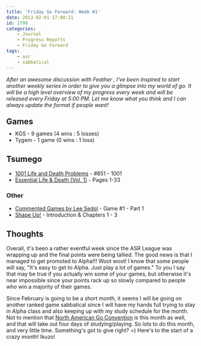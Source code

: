 ```yaml
---
title: 'Friday Go Forward: Week #1'
date: 2013-02-01 17:00:21
id: 1790
categories:
	- Journal
	- Progress Reports
	- Friday Go Forward
tags:
	- asr
	- sabbatical
---
```


_After an awesome discussion with Feather , I've been inspired to start another weekly series in order to give you a glimpse into my world of go. It will be a high level overview of my progress every week and will be released every Friday at 5:00 PM. Let me know what you think and I can always update the format if people want!_

## <span style="line-height: 13px;">Games</span>

*   KGS - 9 games (4 wins : 5 losses)
*   Tygem - 1 game (0 wins : 1 loss)

## Tsumego

*   <span style="text-decoration: underline;">1001 Life and Death Problems</span> - #851 - 1001
*   <span style="text-decoration: underline;">Essential Life &amp; Death (Vol. 1)</span> - Pages 1-33

### Other

*   <span style="text-decoration: underline;">Commented Games by Lee Sedol</span> - Game #1 - Part 1
*   <span style="text-decoration: underline;">Shape Up!</span> - Introduction &amp; Chapters 1 - 3

## Thoughts

Overall, it's been a rather eventful week since the ASR League was wrapping up and the final points were being tallied. The good news is that I managed to get promoted to Alpha!!! Woot woot! I know that some people will say, "It's easy to get to Alpha. Just play a lot of games." To you I say that may be true if you actually win some of your games, but otherwise it's near impossible since your points rack up so slowly compared to people who win a majority of their games.

Since February is going to be a short month, it seems I will be going on another ranked game sabbatical since I will have my hands full trying to stay in Alpha class and also keeping up with my study schedule for the month. Not to mention that [North American Go Convention](http://www.bengozen.com/north-american-go-convention/ "North American Go Convention!!!") is this month as well, and that will take out four days of studying/playing. So lots to do this month, and very little time. Something's got to give right? =) Here's to the start of a crazy month! Ikuzo!
